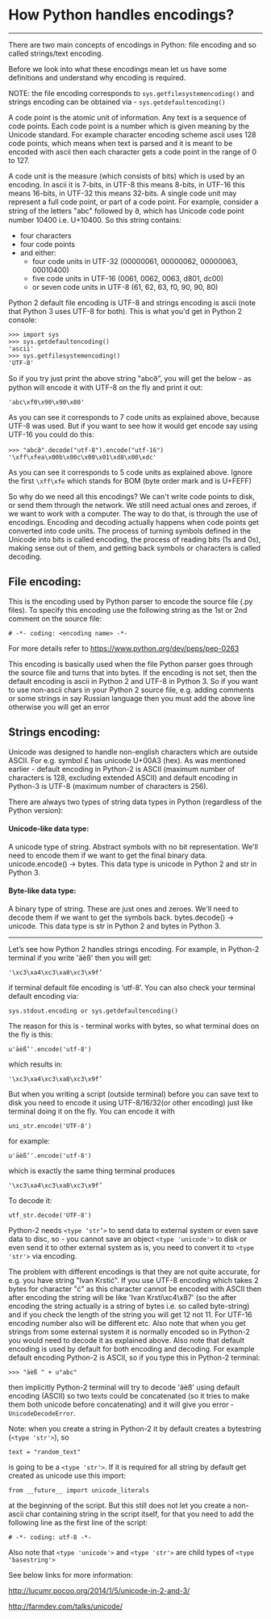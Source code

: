 # How Python handles encodings?

---

There are two main concepts of encodings in Python: file encoding and so called strings/text encoding.

Before we look into what these encodings mean let us have some definitions and understand why encoding is required.

NOTE: the file encoding corresponds to `sys.getfilesystemencoding()` and strings encoding can be obtained via - `sys.getdefaultencoding()`

A code point is the atomic unit of information. Any text is a sequence of code points. Each code point is a number which is given meaning by the Unicode standard. For example character encoding scheme ascii uses 128 code points, which means when text is parsed and it is meant to be encoded with ascii then each character gets a code point in the range of 0 to 127.

A code unit is the measure (which consists of bits) which is used by an encoding. In ascii it is 7-bits, in UTF-8 this means 8-bits, in UTF-16 this means 16-bits, in UTF-32 this means 32-bits. A single code unit may represent a full code point, or part of a code point. For example, consider a string of the letters "abc" followed by 𐐀, which has Unicode code point number 10400 i.e. U+10400. So this string contains:
* four characters
* four code points
* and either:
    * four code units in UTF-32 (00000061, 00000062, 00000063, 00010400)
    * five code units in UTF-16 (0061, 0062, 0063, d801, dc00)
    * or seven code units in UTF-8 (61, 62, 63, f0, 90, 90, 80)

Python 2 default file encoding is UTF-8 and strings encoding is ascii (note that Python 3 uses UTF-8 for both). This is what you'd get in Python 2 console:

    >>> import sys
    >>> sys.getdefaultencoding()
    'ascii'
    >>> sys.getfilesystemencoding()
    'UTF-8'

So if you try just print the above string "abc𐐀”, you will get the below - as python will encode it with UTF-8 on the fly and print it out:

	'abc\xf0\x90\x90\x80'

As you can see it corresponds to 7 code units as explained above, because UTF-8 was used. But if you want to see how it would get encode say using UTF-16 you could do this:

	>>> "abc𐐀".decode("utf-8").encode("utf-16")
    '\xff\xfea\x00b\x00c\x00\x01\xd8\x00\xdc'

As you can see it corresponds to 5 code units as explained above. Ignore the first `\xff\xfe` which stands for BOM (byte order mark and is U+FEFF)

So why do we need all this encodings? We can't write code points to disk, or send them through the network. We still need actual ones and zeroes, if we want to work with a computer. The way to do that, is through the use of encodings. Encoding and decoding actually happens when code points get converted into code units. The process of turning symbols defined in the Unicode into bits is called encoding, the process of reading bits (1s and 0s), making sense out of them, and getting back symbols or characters is called decoding.

## File encoding:
This is the encoding used by Python parser to encode the source file (.py files). To specify this encoding use the following string as the 1st or 2nd comment on the source file:

	# -*- coding: <encoding name> -*-

For more details refer to https://www.python.org/dev/peps/pep-0263

This encoding is basically used when the file Python parser goes through the source file and turns that into bytes. If the encoding is not set, then the default encoding is ascii in Python 2 and UTF-8 in Python 3. So if you want to use non-ascii chars in your Python 2 source file, e.g. adding comments or some strings in say Russian language then you must add the above line otherwise you will get an error

## Strings encoding:
Unicode was designed to handle non-english characters which are outside ASCII. For e.g. symbol £ has unicode U+00A3 (hex).
As was mentioned earlier - default encoding in Python-2 is ASCII (maximum number of characters is 128, excluding extended ASCII) and default encoding in Python-3 is UTF-8 (maximum number of characters is 256).

There are always two types of string data types in Python (regardless of the Python version):

#### Unicode-like data type:
A unicode type of string. Abstract symbols with no bit representation. We'll need to encode them if we want to get the final binary data. unicode.encode() -> bytes. This data type is unicode in Python 2 and str in Python 3.

#### Byte-like data type:
A binary type of string. These are just ones and zeroes. We'll need to decode them if we want to get the symbols back. bytes.decode() -> unicode. This data type is str in Python 2 and bytes in Python 3.

---

Let’s see how Python 2 handles strings encoding. For example, in Python-2 terminal if you write 'äèß' then you will get:

    '\xc3\xa4\xc3\xa8\xc3\x9f’

if terminal default file encoding is ‘utf-8’. You can also check your terminal default encoding via:

    sys.stdout.encoding or sys.getdefaultencoding()

The reason for this is - terminal works with bytes, so what terminal does on the fly is this:

    u'äèß’'.encode('utf-8')

which results in:

    '\xc3\xa4\xc3\xa8\xc3\x9f’

But when you writing a script (outside terminal) before you can save text to disk you need to encode it using UTF-8/16/32(or other encoding) just like terminal doing it on the fly. You can encode it with

    uni_str.encode('UTF-8')

for example:

    u'äèß’'.encode('utf-8')

which is exactly the same thing terminal produces

    '\xc3\xa4\xc3\xa8\xc3\x9f’

To decode it:

    utf_str.decode('UTF-8')

Python-2 needs `<type ‘str’>` to send data to external system or even save data to disc, so - you cannot save an object `<type 'unicode'>` to disk or even send it to other external system as is, you need to convert it to `<type 'str'>` via encoding.

The problem with different encodings is that they are not quite accurate, for e.g. you have string "Ivan Krstić". If you use UTF-8 encoding which takes 2 bytes for character "ć" as this character cannot be encoded with ASCII then after encoding the string will be like 'Ivan Krsti\xc4\x87' (so the after encoding the string actually is a string of bytes i.e. so called byte-string) and if you check the length of the string you will get 12 not 11. For UTF-16 encoding number also will be different etc.
Also note that when you get strings from some external system it is normally encoded so in Python-2 you would need to decode it as explained above.
Also note that default encoding is used by default for both encoding and decoding. For example default encoding Python-2 is ASCII, so if you type this in Python-2 terminal:

	>>> "äèß " + u"abc"

then implicitly Python-2 terminal will try to decode 'äèß' using default encoding (ASCII) so two texts could be concatenated (so it tries to make them both unicode before concatenating) and it will give you error - `UnicodeDecodeError`.

Note: when you create a string in Python-2 it by default creates a bytestring (`<type 'str'>`), so

    text = "random_text"

is going to be a `<type 'str'>`. If it is required for all string by default get created as unicode use this import:

	from __future__ import unicode_literals

at the beginning of the script. But this still does not let you create a non-ascii char containing string in the script itself, for that you need to add the following line as the first line of the script:

	# -*- coding: utf-8 -*-

Also note that `<type 'unicode'>` and `<type 'str'>` are child types of `<type 'basestring'>`

See below links for more information:

http://lucumr.pocoo.org/2014/1/5/unicode-in-2-and-3/

http://farmdev.com/talks/unicode/
